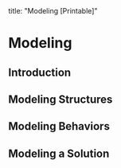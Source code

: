 <frontmatter>
title: "Modeling [Printable]"
</frontmatter>

<include src="navbar.md" boilerplate />

<link rel="stylesheet" href="{{baseUrl}}/css/textbook.css">

<div class="website-content">

<div id="main">

# Modeling

## Introduction

<include src="introduction/what/unit-inParent-asFlat-print.md" boilerplate />
<include src="introduction/how/unit-inParent-asFlat-print.md" boilerplate />
<include src="introduction/umlModels/unit-inParent-asFlat-print.md" boilerplate />

## Modeling Structures

<include src="modelingStructures/classDiagramsBasic/unit-inParent-asFlat-print.md" boilerplate />
<include src="modelingStructures/classDiagramsIntermediate/unit-inParent-asFlat-print.md" boilerplate />
<include src="modelingStructures/classDiagramsAdvanced/unit-inParent-asFlat-print.md" boilerplate />
<include src="modelingStructures/objectDiagrams/unit-inParent-asFlat-print.md" boilerplate />
<include src="modelingStructures/objectOrientedDomainModels/unit-inParent-asFlat-print.md" boilerplate />
<include src="modelingStructures/deploymentDiagrams/unit-inParent-asFlat-print.md" boilerplate />
<include src="modelingStructures/componentDiagrams/unit-inParent-asFlat-print.md" boilerplate />
<include src="modelingStructures/packageDiagrams/unit-inParent-asFlat-print.md" boilerplate />
<include src="modelingStructures/compositeStructureDiagrams/unit-inParent-asFlat-print.md" boilerplate />

## Modeling Behaviors

<include src="modelingBehaviors/activityDiagrams/unit-inParent-asFlat-print.md" boilerplate />
<include src="modelingBehaviors/sequenceDiagramsBasic/unit-inParent-asFlat-print.md" boilerplate />
<include src="modelingBehaviors/sequenceDiagramsIntermediate/unit-inParent-asFlat-print.md" boilerplate />
<include src="modelingBehaviors/sequenceDiagramsAdvanced/unit-inParent-asFlat-print.md" boilerplate />
<include src="modelingBehaviors/useCaseDiagrams/unit-inParent-asFlat-print.md" boilerplate />
<include src="modelingBehaviors/timingDiagrams/unit-inParent-asFlat-print.md" boilerplate />
<include src="modelingBehaviors/interactionOverviewDiagrams/unit-inParent-asFlat-print.md" boilerplate />
<include src="modelingBehaviors/communicationDiagrams/unit-inParent-asFlat-print.md" boilerplate />
<include src="modelingBehaviors/stateMachineDiagrams/unit-inParent-asFlat-print.md" boilerplate />

## Modeling a Solution

<include src="modelingASolution/introduction/unit-inParent-asFlat-print.md" boilerplate />
<include src="modelingASolution/basic/unit-inParent-asFlat-print.md" boilerplate />
<include src="modelingASolution/intermediate/unit-inParent-asFlat-print.md" boilerplate />

<!-- TODO: add review -->

</div>

</div>

